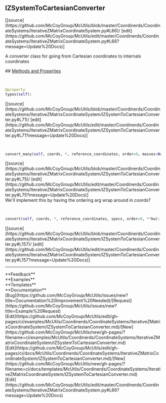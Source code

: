 ## <a id="McUtils.Coordinerds.CoordinateSystems.IterativeZMatrixCoordinateSystem.IZSystemToCartesianConverter">IZSystemToCartesianConverter</a> 

<div class="docs-source-link" markdown="1">
[[source](https://github.com/McCoyGroup/McUtils/blob/master/Coordinerds/CoordinateSystems/IterativeZMatrixCoordinateSystem.py#L66)/
[edit](https://github.com/McCoyGroup/McUtils/edit/master/Coordinerds/CoordinateSystems/IterativeZMatrixCoordinateSystem.py#L66?message=Update%20Docs)]
</div>

A converter class for going from Cartesian coordinates to internals coordinates







<div class="collapsible-section">
 <div class="collapsible-section collapsible-section-header" markdown="1">
## <a class="collapse-link" data-toggle="collapse" href="#methods" markdown="1"> Methods and Properties</a> <a class="float-right" data-toggle="collapse" href="#methods"><i class="fa fa-chevron-down"></i></a>
 </div>
 <div class="collapsible-section collapsible-section-body collapse show" id="methods" markdown="1">
 
<a id="McUtils.Coordinerds.CoordinateSystems.IterativeZMatrixCoordinateSystem.IZSystemToCartesianConverter.types" class="docs-object-method">&nbsp;</a> 
```python
@property
types(self): 
```
<div class="docs-source-link" markdown="1">
[[source](https://github.com/McCoyGroup/McUtils/blob/master/Coordinerds/CoordinateSystems/IterativeZMatrixCoordinateSystem/IZSystemToCartesianConverter.py#L71)/
[edit](https://github.com/McCoyGroup/McUtils/edit/master/Coordinerds/CoordinateSystems/IterativeZMatrixCoordinateSystem/IZSystemToCartesianConverter.py#L71?message=Update%20Docs)]
</div>


<a id="McUtils.Coordinerds.CoordinateSystems.IterativeZMatrixCoordinateSystem.IZSystemToCartesianConverter.convert_many" class="docs-object-method">&nbsp;</a> 
```python
convert_many(self, coords, *, reference_coordinates, order=0, masses=None, remove_translation_rotation=True, derivs=None, return_derivs=None, ordering=None, origins=None, axes=None, embedding_coords=None, jacobian_prep=None, axes_labels=None, fixed_atoms=None, use_rad=True, **kw): 
```
<div class="docs-source-link" markdown="1">
[[source](https://github.com/McCoyGroup/McUtils/blob/master/Coordinerds/CoordinateSystems/IterativeZMatrixCoordinateSystem/IZSystemToCartesianConverter.py#L75)/
[edit](https://github.com/McCoyGroup/McUtils/edit/master/Coordinerds/CoordinateSystems/IterativeZMatrixCoordinateSystem/IZSystemToCartesianConverter.py#L75?message=Update%20Docs)]
</div>
We'll implement this by having the ordering arg wrap around in coords?


<a id="McUtils.Coordinerds.CoordinateSystems.IterativeZMatrixCoordinateSystem.IZSystemToCartesianConverter.convert" class="docs-object-method">&nbsp;</a> 
```python
convert(self, coords, *, reference_coordinates, specs, order=0, **kw): 
```
<div class="docs-source-link" markdown="1">
[[source](https://github.com/McCoyGroup/McUtils/blob/master/Coordinerds/CoordinateSystems/IterativeZMatrixCoordinateSystem/IZSystemToCartesianConverter.py#L157)/
[edit](https://github.com/McCoyGroup/McUtils/edit/master/Coordinerds/CoordinateSystems/IterativeZMatrixCoordinateSystem/IZSystemToCartesianConverter.py#L157?message=Update%20Docs)]
</div>
 </div>
</div>












---


<div markdown="1" class="text-secondary">
<div class="container">
  <div class="row">
   <div class="col" markdown="1">
**Feedback**   
</div>
   <div class="col" markdown="1">
**Examples**   
</div>
   <div class="col" markdown="1">
**Templates**   
</div>
   <div class="col" markdown="1">
**Documentation**   
</div>
   <div class="col" markdown="1">
   
</div>
   <div class="col" markdown="1">
   
</div>
   <div class="col" markdown="1">
   
</div>
</div>
  <div class="row">
   <div class="col" markdown="1">
[Bug](https://github.com/McCoyGroup/McUtils/issues/new?title=Documentation%20Improvement%20Needed)/[Request](https://github.com/McCoyGroup/McUtils/issues/new?title=Example%20Request)   
</div>
   <div class="col" markdown="1">
[Edit](https://github.com/McCoyGroup/McUtils/edit/gh-pages/ci/examples/McUtils/Coordinerds/CoordinateSystems/IterativeZMatrixCoordinateSystem/IZSystemToCartesianConverter.md)/[New](https://github.com/McCoyGroup/McUtils/new/gh-pages/?filename=ci/examples/McUtils/Coordinerds/CoordinateSystems/IterativeZMatrixCoordinateSystem/IZSystemToCartesianConverter.md)   
</div>
   <div class="col" markdown="1">
[Edit](https://github.com/McCoyGroup/McUtils/edit/gh-pages/ci/docs/McUtils/Coordinerds/CoordinateSystems/IterativeZMatrixCoordinateSystem/IZSystemToCartesianConverter.md)/[New](https://github.com/McCoyGroup/McUtils/new/gh-pages/?filename=ci/docs/templates/McUtils/Coordinerds/CoordinateSystems/IterativeZMatrixCoordinateSystem/IZSystemToCartesianConverter.md)   
</div>
   <div class="col" markdown="1">
[Edit](https://github.com/McCoyGroup/McUtils/edit/master/Coordinerds/CoordinateSystems/IterativeZMatrixCoordinateSystem.py#L66?message=Update%20Docs)   
</div>
   <div class="col" markdown="1">
   
</div>
   <div class="col" markdown="1">
   
</div>
   <div class="col" markdown="1">
   
</div>
</div>
</div>
</div>